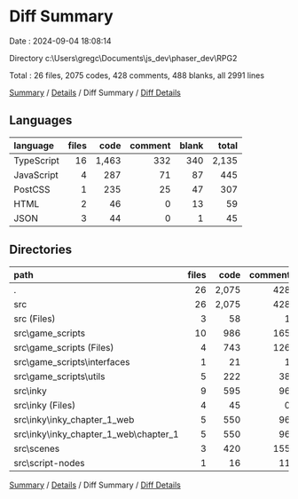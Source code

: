 # Diff Summary

Date : 2024-09-04 18:08:14

Directory c:\\Users\\gregc\\Documents\\js_dev\\phaser_dev\\RPG2

Total : 26 files,  2075 codes, 428 comments, 488 blanks, all 2991 lines

[Summary](results.md) / [Details](details.md) / Diff Summary / [Diff Details](diff-details.md)

## Languages
| language | files | code | comment | blank | total |
| :--- | ---: | ---: | ---: | ---: | ---: |
| TypeScript | 16 | 1,463 | 332 | 340 | 2,135 |
| JavaScript | 4 | 287 | 71 | 87 | 445 |
| PostCSS | 1 | 235 | 25 | 47 | 307 |
| HTML | 2 | 46 | 0 | 13 | 59 |
| JSON | 3 | 44 | 0 | 1 | 45 |

## Directories
| path | files | code | comment | blank | total |
| :--- | ---: | ---: | ---: | ---: | ---: |
| . | 26 | 2,075 | 428 | 488 | 2,991 |
| src | 26 | 2,075 | 428 | 488 | 2,991 |
| src (Files) | 3 | 58 | 1 | 10 | 69 |
| src\\game_scripts | 10 | 986 | 165 | 175 | 1,326 |
| src\\game_scripts (Files) | 4 | 743 | 126 | 129 | 998 |
| src\\game_scripts\\interfaces | 1 | 21 | 1 | 2 | 24 |
| src\\game_scripts\\utils | 5 | 222 | 38 | 44 | 304 |
| src\\inky | 9 | 595 | 96 | 145 | 836 |
| src\\inky (Files) | 4 | 45 | 0 | 1 | 46 |
| src\\inky\\inky_chapter_1_web | 5 | 550 | 96 | 144 | 790 |
| src\\inky\\inky_chapter_1_web\\chapter_1 | 5 | 550 | 96 | 144 | 790 |
| src\\scenes | 3 | 420 | 155 | 141 | 716 |
| src\\script-nodes | 1 | 16 | 11 | 17 | 44 |

[Summary](results.md) / [Details](details.md) / Diff Summary / [Diff Details](diff-details.md)